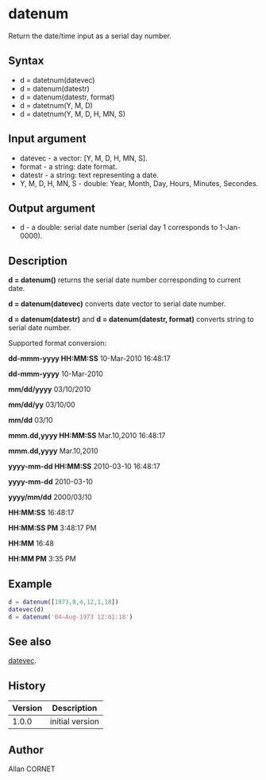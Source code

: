 # datenum

Return the date/time input as a serial day number.

## Syntax

- d = datetnum(datevec)
- d = datenum(datestr)
- d = datenum(datestr, format)
- d = datetnum(Y, M, D)
- d = datetnum(Y, M, D, H, MN, S)

## Input argument

- datevec - a vector: [Y, M, D, H, MN, S].
- format - a string: date format.
- datestr - a string: text representing a date.
- Y, M, D, H, MN, S - double: Year, Month, Day, Hours, Minutes, Secondes.

## Output argument

- d - a double: serial date number (serial day 1 corresponds to 1-Jan-0000).

## Description

  <p><b>d = datenum()</b> returns the serial date number corresponding to current date.</p>
  <p><b>d = datenum(datevec)</b> converts date vector to serial date number.</p>
  <p><b>d = datenum(datestr)</b> and <b>d = datenum(datestr, format)</b> converts string to serial date number.</p>
  <p>Supported format conversion:</p>
  <p><b>dd-mmm-yyyy HH:MM:SS</b> 10-Mar-2010 16:48:17</p>
  <p><b>dd-mmm-yyyy</b> 10-Mar-2010</p>
  <p><b>mm/dd/yyyy</b> 03/10/2010</p>
  <p><b>mm/dd/yy</b> 03/10/00</p>
  <p><b>mm/dd</b> 03/10</p>
  <p><b>mmm.dd,yyyy HH:MM:SS</b> Mar.10,2010 16:48:17</p>
  <p><b>mmm.dd,yyyy</b> Mar.10,2010</p>
  <p><b>yyyy-mm-dd HH:MM:SS</b> 2010-03-10 16:48:17</p>
  <p><b>yyyy-mm-dd</b> 2010-03-10</p>
  <p><b>yyyy/mm/dd</b> 2000/03/10</p>
  <p><b>HH:MM:SS</b> 16:48:17</p>
  <p><b>HH:MM:SS PM</b> 3:48:17 PM</p>
  <p><b>HH:MM</b> 16:48</p>
  <p><b>HH:MM PM</b> 3:35 PM</p>

## Example

```matlab
d = datenum([1973,8,4,12,1,18])
datevec(d)
d = datenum('04–Aug-1973 12:01:18')
```

## See also

[datevec](datevec.md).

## History

| Version | Description     |
| ------- | --------------- |
| 1.0.0   | initial version |

## Author

Allan CORNET
